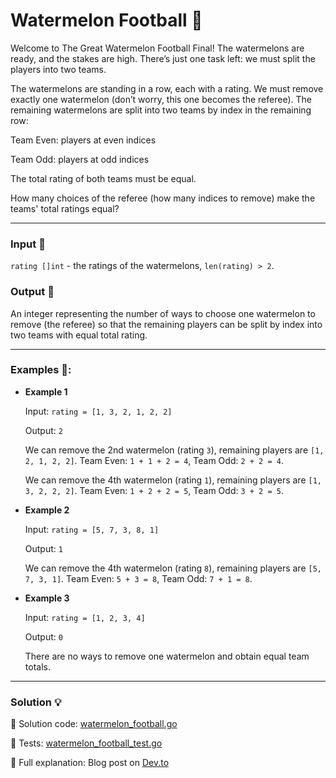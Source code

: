# Watermelon Football 🍉

Welcome to The Great Watermelon Football Final! The watermelons are ready, and the stakes are high. There’s just one task left: we must split the players into two teams.

The watermelons are standing in a row, each with a rating. We must remove exactly one watermelon (don’t worry, this one becomes the referee). The remaining watermelons are split into two teams by index in the remaining row:

Team Even: players at even indices

Team Odd: players at odd indices

The total rating of both teams must be equal.

How many choices of the referee (how many indices to remove) make the teams' total ratings equal?

---

### Input 🍈

`rating []int` - the ratings of the watermelons, `len(rating) > 2`.

### Output 🥭

An integer representing the number of ways to choose one watermelon to remove (the referee) so that the remaining players can be split by index into two teams with equal total rating.

---

### Examples 🥝:

- **Example 1**

    Input: `rating = [1, 3, 2, 1, 2, 2]`

    Output: `2`

    We can remove the 2nd watermelon (rating `3`), remaining players are `[1, 2, 1, 2, 2]`.
    Team Even: `1 + 1 + 2 = 4`, Team Odd: `2 + 2 = 4`.

    We can remove the 4th watermelon (rating `1`), remaining players are `[1, 3, 2, 2, 2]`.
    Team Even: `1 + 2 + 2 = 5`, Team Odd: `3 + 2 = 5`.


- **Example 2**

    Input: `rating = [5, 7, 3, 8, 1]`

    Output: `1`

    We can remove the 4th watermelon (rating `8`), remaining players are `[5, 7, 3, 1]`.
    Team Even: `5 + 3 = 8`, Team Odd: `7 + 1 = 8`.


- **Example 3**

    Input: `rating = [1, 2, 3, 4]`

    Output: `0`

    There are no ways to remove one watermelon and obtain equal team totals.

    
---

### Solution 💡

🧠 Solution code: [watermelon_football.go](./watermelon_football.go)

🧪 Tests: [watermelon_football_test.go](./watermelon_football_test.go)

📖 Full explanation: Blog post on [Dev.to](https://dev.to/asparagos/go-coding-with-asparagos-fair-play-in-watermelon-football-55io)
